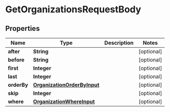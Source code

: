 

# GetOrganizationsRequestBody


## Properties

Name | Type | Description | Notes
------------ | ------------- | ------------- | -------------
**after** | **String** |  |  [optional]
**before** | **String** |  |  [optional]
**first** | **Integer** |  |  [optional]
**last** | **Integer** |  |  [optional]
**orderBy** | [**OrganizationOrderByInput**](OrganizationOrderByInput.md) |  |  [optional]
**skip** | **Integer** |  |  [optional]
**where** | [**OrganizationWhereInput**](OrganizationWhereInput.md) |  |  [optional]



